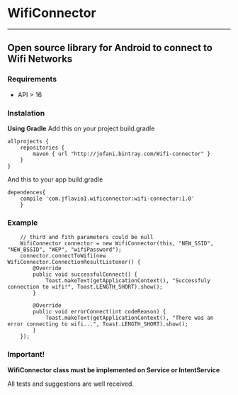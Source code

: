 # WifiConnector
---

## Open source library for Android to connect to Wifi Networks

### Requirements
* API > 16

### Instalation
**Using Gradle**
Add this on your project build.gradle
```
allprojects {
    repositories {
        maven { url "http://jofani.bintray.com/Wifi-connector" }
    }
}
```
And this to your app build.gradle
```
dependences{
	compile 'com.jflavio1.wificonnector:wifi-connector:1.0'
	}
```

### Example
```
	// third and fith parameters could be null
	WifiConnector connector = new WifiConnector(this, "NEW_SSID", "NEW_BSSID", "WEP", "wifiPassword");
	connector.connectToWifi(new WifiConnector.ConnectionResultListener() {
	    @Override
	    public void successfulConnect() {
	        Toast.makeText(getApplicationContext(), "Successfuly connection to wifi!", Toast.LENGTH_SHORT).show();
	    }

	    @Override
	    public void errorConnect(int codeReason) {
	        Toast.makeText(getApplicationContext(), "There was an error connecting to wifi...", Toast.LENGTH_SHORT).show();
	    }
	});
```

### Important!
**WifiConnector class must be implemented on Service or IntentService**

All tests and suggestions are well received.